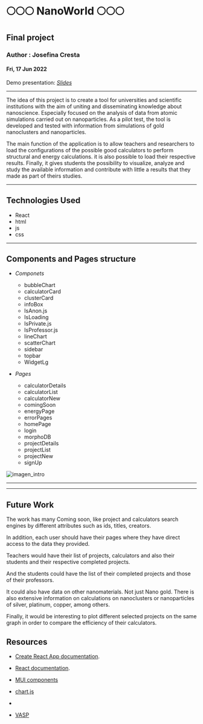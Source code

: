 #  🌕🌕🌕 NanoWorld 🌕🌕🌕

## Final project

### Author : Josefina Cresta

#### Fri, 17 Jun 2022

Demo presentation: [*Slides*](https://slides.com/josefinacresta/dea-aa465a)

---

The idea of ​​this project is to create a tool for universities and scientific institutions with the aim of uniting and disseminating knowledge about nanoscience.  Especially focused on the analysis of data from atomic simulations carried out on nanoparticles.  As a pilot test, the tool is developed and tested with information from simulations of gold nanoclusters and nanoparticles. 

The main function of the application is to allow teachers and researchers to load the configurations of the possible good calculators to perform structural and energy calculations.  it is also possible to load their respective results.  Finally, it gives students the possibility to visualize, analyze and study the available information and contribute with little a results that they made as part of theirs studies. 




--- 

## Technologies Used
* React
* html
* js 
* css
 
--- 
## Components and Pages structure

* *Componets*
  * bubbleChart
  * calculatorCard
  * clusterCard
  * infoBox
  * IsAnon.js
  * IsLoading
  * IsPrivate.js
  * IsProfessor.js
  * lineChart
  * scatterChart
  * sidebar
  * topbar
  * WidgetLg

* *Pages*
  * calculatorDetails
  * calculatorList
  * calculatorNew
  * comingSoon
  * energyPage
  * errorPages
  * homePage
  * login
  * morphoDB
  * projectDetails
  * projectList
  * projectNew
  * signUp

![imagen_intro](img/modelsDiag.png)

---

---
## Future Work
 The work has many Coming soon, like project and calculators search engines  by different attributes such as ids, titles, creators.

  In addition, each user should have their pages where they have direct access to the data they provided.

  Teachers would have their list of projects, calculators and also their students and their respective completed projects.

  And the students could have the list of their completed projects and those of their professors.

  It could also have data on other nanomaterials.  Not just Nano gold.  There is also extensive information on calculations on nanoclusters or nanoparticles of silver, platinum, copper, among others.

  Finally, it would be interesting to plot different selected projects on the same graph in order to compare the efficiency of their calculators. 
    

## Resources

* [Create React App documentation](https://facebook.github.io/create-react-app/docs/getting-started).

* [React documentation](https://reactjs.org/).
 * [ MUI components](https://mui.com)
 * [chart.js](https://www.chartjs.org/docs/latest/)
 * 
 * [VASP](https://www.vasp.at/wiki/index.php/Main_page)